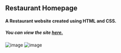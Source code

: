 ## Restaurant Homepage
#### A Restaurant website created using HTML and CSS.
##### You can view the site [**here.**](https://rawcdn.githack.com/hasanilteris/Restaurant-Homepage/cf6a88df4c1bded3006e01c93df6b6a8e934f502/index.html)
![image](https://github.com/hasanilteris/Restaurant-Homepage/assets/82460438/44bf6b79-e4fd-4ca7-bab1-bb293f06b2fa)
![image](https://github.com/hasanilteris/Restaurant-Homepage/assets/82460438/19fc322a-acae-433e-9512-682bbe8a1473)
